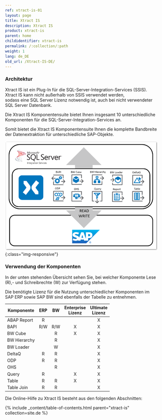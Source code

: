 ```yaml
---
ref: xtract-is-01
layout: page
title: Xtract IS
description: Xtract IS
product: xtract-is
parent: home
childidentifier: xtract-is
permalink: /:collection/:path
weight: 1
lang: de_DE
old_url: /Xtract-IS-DE/
---
```

### Architektur

Xtract IS ist ein Plug-In für die SQL-Server-Integration-Services (SSIS). Xtract IS kann nicht außerhalb von SSIS verwendet werden, <br>
sodass eine SQL Server Lizenz notwendig ist, auch bei nicht verwendeter SQL Server Datenbank. 

Die Xtract IS Komponentensuite bietet Ihnen insgesamt 10 unterschiedliche Komponenten für die SQL-Server-Integration-Services an.

Somit bietet die Xtract IS Komponentensuite Ihnen die komplette Bandbreite der Datenextraktion für unterschiedliche SAP-Objekte. 

![XIS-Architecture](/img/content/xis/architectures_xis_neu.png){:class="img-responsive"}

### Verwendung der Komponenten
In der unten stehenden Übersicht sehen Sie, bei welcher Komponente Lese (R),- und Schreibrechte (W) zur Verfügung stehen. 

Die benötigte Lizenz für die Nutzung unterschiedlicher Komponenten im SAP ERP sowie SAP BW sind ebenfalls der Tabelle zu entnehmen.

| Komponente | ERP | BW | Enterprise <br> Lizenz | Ultimate <br> Lizenz  |
|-------------|:-----:|:----:|:--------------------:|:------------------:|
| ABAP Report | R   |    |                    | X                |
| BAPI        | R/W | R/W| X                  | X                |
| BW Cube     |     | R  | X                  | X                |
| BW Hierarchy|     | R  |                    | X                |
| BW Loader   |     | W  |                    | X                | 
| DeltaQ      | R   | R  |                    | X                |
| ODP         | R   | R  |                    | X                |
| OHS         |     | R  |                    | X                |
| Query       | R   |    | X                  | X                |
| Table       | R   | R  | X                  | X                |
| Table Join  | R   | R  |                    | X                |

Die Online-Hilfe zu Xtract IS besteht aus den folgenden Abschnitten:

{% include _content/table-of-contents.html parent="xtract-is" collection=site.de %}

